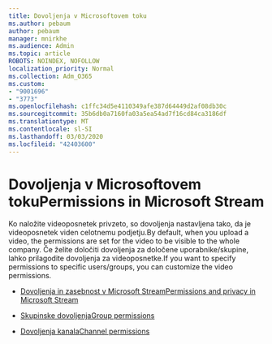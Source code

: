 ```yaml
---
title: Dovoljenja v Microsoftovem toku
ms.author: pebaum
author: pebaum
manager: mnirkhe
ms.audience: Admin
ms.topic: article
ROBOTS: NOINDEX, NOFOLLOW
localization_priority: Normal
ms.collection: Adm_O365
ms.custom:
- "9001696"
- "3773"
ms.openlocfilehash: c1ffc34d5e4110349afe387d64449d2af08db30c
ms.sourcegitcommit: 35b6db0a7160fa03a5ea54ad7f16cd84ca3186df
ms.translationtype: MT
ms.contentlocale: sl-SI
ms.lasthandoff: 03/03/2020
ms.locfileid: "42403600"
---
```

# <a name="permissions-in-microsoft-stream"></a><span data-ttu-id="89995-102">Dovoljenja v Microsoftovem toku</span><span class="sxs-lookup"><span data-stu-id="89995-102">Permissions in Microsoft Stream</span></span>

<span data-ttu-id="89995-103">Ko naložite videoposnetek privzeto, so dovoljenja nastavljena tako, da je videoposnetek viden celotnemu podjetju.</span><span class="sxs-lookup"><span data-stu-id="89995-103">By default, when you upload a video, the permissions are set for the video to be visible to the whole company.</span></span> <span data-ttu-id="89995-104">Če želite določiti dovoljenja za določene uporabnike/skupine, lahko prilagodite dovoljenja za videoposnetke.</span><span class="sxs-lookup"><span data-stu-id="89995-104">If you want to specify permissions to specific users/groups, you can customize the video permissions.</span></span>

- [<span data-ttu-id="89995-105">Dovoljenja in zasebnost v Microsoft Stream</span><span class="sxs-lookup"><span data-stu-id="89995-105">Permissions and privacy in Microsoft Stream</span></span>](https://docs.microsoft.com/stream/portal-permissions)

- [<span data-ttu-id="89995-106">Skupinske dovoljenja</span><span class="sxs-lookup"><span data-stu-id="89995-106">Group permissions</span></span>](https://docs.microsoft.com/stream/portal-permissions#group-permissions)

- [<span data-ttu-id="89995-107">Dovoljenja kanala</span><span class="sxs-lookup"><span data-stu-id="89995-107">Channel permissions</span></span>](https://docs.microsoft.com/stream/portal-permissions#channel-permissions)